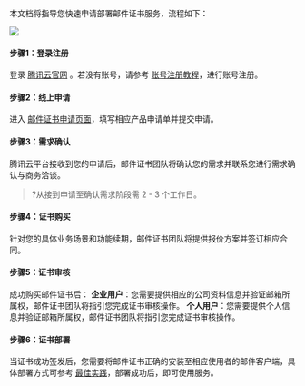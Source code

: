 本文档将指导您快速申请部署邮件证书服务，流程如下：
 
![](https://main.qcloudimg.com/raw/9c8b760fd926dc70ad6cbc744f398953.png)
#### 步骤1：登录注册
登录 [腾讯云官网](https://cloud.tencent.com/) 。若没有账号，请参考 [账号注册教程](https://cloud.tencent.com/document/product/378/17985)，进行账号注册。

#### 步骤2：线上申请
进入 [邮件证书申请页面]()，填写相应产品申请单并提交申请。



#### 步骤3：需求确认
腾讯云平台接收到您的申请后，邮件证书团队将确认您的需求并联系您进行需求确认与商务洽谈。

>?从接到申请至确认需求阶段需 2 - 3 个工作日。

#### 步骤4：证书购买
针对您的具体业务场景和功能续期，邮件证书团队将提供报价方案并签订相应合同。

#### 步骤5：证书审核
成功购买邮件证书后：
**企业用户**：您需要提供相应的公司资料信息并验证邮箱所属权，邮件证书团队将指引您完成证书审核操作。
**个人用户**：您需要提供个人信息并验证邮箱所属权，邮件证书团队将指引您完成证书审核操作。
#### 步骤6：证书部署
当证书成功签发后，您需要将邮件证书正确的安装至相应使用者的邮件客户端，具体部署方式可参考 [最佳实践](待补充)，部署成功后，即可使用服务。

